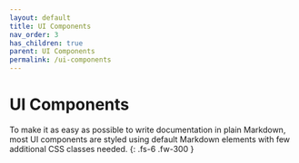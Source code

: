 ```yaml
---
layout: default
title: UI Components
nav_order: 3
has_children: true
parent: UI Components
permalink: /ui-components
---
```


# UI Components

To make it as easy as possible to write documentation in plain Markdown, most UI components are styled using default Markdown elements with few additional CSS classes needed.
{: .fs-6 .fw-300 }
